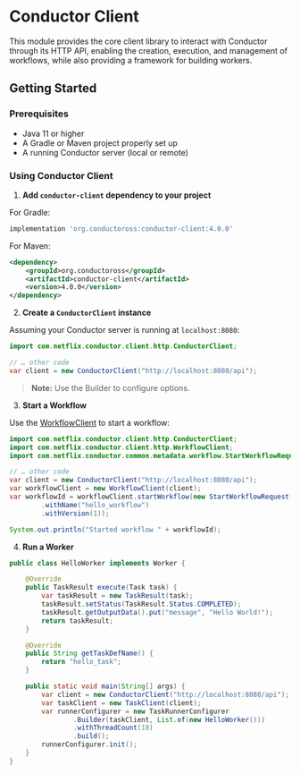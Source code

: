 # Conductor Client

This module provides the core client library to interact with Conductor through its HTTP API, enabling the creation, execution, and management of workflows, while also providing a framework for building workers.

## Getting Started

### Prerequisites
- Java 11 or higher
- A Gradle or Maven project properly set up
- A running Conductor server (local or remote)

### Using Conductor Client

1. **Add `conductor-client` dependency to your project**

For Gradle:
```groovy
implementation 'org.conductoross:conductor-client:4.0.0'
```

For Maven:
```xml
<dependency>
    <groupId>org.conductoross</groupId>
    <artifactId>conductor-client</artifactId>
    <version>4.0.0</version>
</dependency>
```

2. **Create a `ConductorClient` instance**

Assuming your Conductor server is running at `localhost:8080`:

```java
import com.netflix.conductor.client.http.ConductorClient;

// … other code
var client = new ConductorClient("http://localhost:8080/api");
```

> **Note:** Use the Builder to configure options.

3. **Start a Workflow**

Use the [WorkflowClient](src/main/java/com/netflix/conductor/client/http/WorkflowClient.java) to start a workflow:

```java
import com.netflix.conductor.client.http.ConductorClient;
import com.netflix.conductor.client.http.WorkflowClient;
import com.netflix.conductor.common.metadata.workflow.StartWorkflowRequest;

// … other code
var client = new ConductorClient("http://localhost:8080/api");
var workflowClient = new WorkflowClient(client);
var workflowId = workflowClient.startWorkflow(new StartWorkflowRequest()
        .withName("hello_workflow")
        .withVersion(1));

System.out.println("Started workflow " + workflowId);
```

4. **Run a Worker**

```java
public class HelloWorker implements Worker {

    @Override
    public TaskResult execute(Task task) {
        var taskResult = new TaskResult(task);
        taskResult.setStatus(TaskResult.Status.COMPLETED);
        taskResult.getOutputData().put("message", "Hello World!");
        return taskResult;
    }

    @Override
    public String getTaskDefName() {
        return "hello_task";
    }

    public static void main(String[] args) {
        var client = new ConductorClient("http://localhost:8080/api");
        var taskClient = new TaskClient(client);
        var runnerConfigurer = new TaskRunnerConfigurer
                .Builder(taskClient, List.of(new HelloWorker()))
                .withThreadCount(10)
                .build();
        runnerConfigurer.init();
    }
}
```